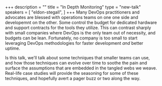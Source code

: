 +++
description = ""
title = "In Depth Monitoring"
type = "new-talk"
speakers = [
        "eldon-stegall",
]
+++
Many DevOps practitioners and advocates are blessed with operations
teams on one one side and developemnt on the other. Some control the
budget for dedicated hardware and support contracts for the tools they
utilize. This can contrast sharply with small companies where DevOps is
the only team out of necessity, and budgets can be lean. Fortunately, no
company is too small to start leveraging DevOps methodologies for faster
development _and_ better uptime.

Is this talk, we'll talk about some techniques that smaller teams can
use, and how those techniques can evolve over time to soothe the pain
and surface the assumptions that are embedded in the tangled webs we
weave. Real-life case studies will provide the seasoning for some of
these techniques, and hopefully avert a pager buzz or two along the way.